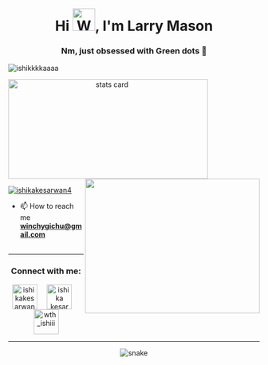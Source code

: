 <h1 align="center">Hi <img src="https://raw.githubusercontent.com/nixin72/nixin72/master/wave.gif" 
         alt="Waving hand animated gif"
         height="45"
         width="45" />, I'm Larry Mason</h1>
<h3 align="center">Nm, just obsessed with Green dots 💚</h3>

<p align="left"> <img src="https://komarev.com/ghpvc/?username=ishikkkkaaaa&label=Profile%20views&color=0e75b6&style=flat" alt="ishikkkkaaaa" /> </p>

<p>
<a align= "center" href="https://github.com/ishikkkkaaaa">
  <img alt= "stats card" height="200px" width="400" src="https://github-readme-stats.vercel.app/api?username=ishikkkkaaaa&theme=cobalt&show_icons=true&count_private=true" />
  <img align="right" height="270px" width="350" src="https://cdn.dribbble.com/users/2238041/screenshots/4763918/working.gif" /> </a>

</p>

<p align="left"> <a href="https://twitter.com/ishikakesarwan4" target="blank"><img src="https://img.shields.io/twitter/follow/ishikakesarwan4?logo=twitter&style=for-the-badge" alt="ishikakesarwan4" /></a> </p>

- 📫 How to reach me **winchygichu@gmail.com**
<br><br>
<hr>

<h3 align="center">Connect with me:</h3>
<p align="center">
<a href="https://twitter.com/ishikakesarwan4" target="blank"><img align="center" src="https://img.icons8.com/cute-clipart/64/000000/twitter.png" alt="ishikakesarwan4" height="50" width="50" /></a> &nbsp;&nbsp;&nbsp;
<a href="https://www.linkedin.com/in/ishika-kesarwani-3b32811a6/" target="blank"><img align="center" src="https://img.icons8.com/cute-clipart/64/000000/linkedin.png" alt="ishika kesarwani" height="50" width="50" /></a>&nbsp;&nbsp;&nbsp;&nbsp;
<a href="https://instagram.com/wth_ishiii" target="blank"><img align="center" src="https://img.icons8.com/cute-clipart/64/000000/instagram-new.png" alt="wth_ishiii" height="50" width="50" /></a>
</p>

<hr>

<p align="center">
  <img src="https://github.com/ishikkkkaaaa/ishikkkkaaaa/raw/output/github-contribution-grid-snake.svg" alt="snake"></center>
</p>
